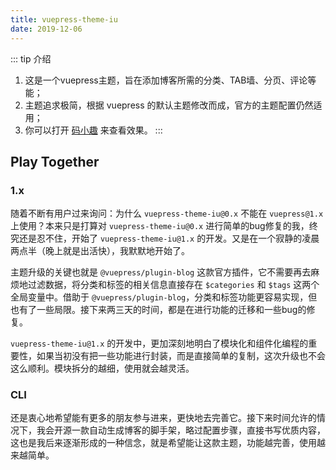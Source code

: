 ```yaml
---
title: vuepress-theme-iu
date: 2019-12-06
---
```


::: tip 介绍
1. 这是一个vuepress主题，旨在添加博客所需的分类、TAB墙、分页、评论等能；<br>
2. 主题追求极简，根据 vuepress 的默认主题修改而成，官方的主题配置仍然适用；<br>
3. 你可以打开 [码小趣](www.maxiaoqu.com) 来查看效果。
:::

## Play Together

### 1.x

随着不断有用户过来询问：为什么 `vuepress-theme-iu@0.x` 不能在 `vuepress@1.x` 上使用？本来只是打算对 `vuepress-theme-iu@0.x` 进行简单的bug修复的我，终究还是忍不住，开始了 `vuepress-theme-iu@1.x` 的开发。又是在一个寂静的凌晨两点半（晚上就是出活快），我默默地开始了。

主题升级的关键也就是 `@vuepress/plugin-blog` 这款官方插件，它不需要再去麻烦地过滤数据，将分类和标签的相关信息直接存在 `$categories` 和 `$tags` 这两个全局变量中。借助于 `@vuepress/plugin-blog`，分类和标签功能更容易实现，但也有了一些局限。接下来两三天的时间，都是在进行功能的迁移和一些bug的修复。

`vuepress-theme-iu@1.x` 的开发中，更加深刻地明白了模块化和组件化编程的重要性，如果当初没有把一些功能进行封装，而是直接简单的复制，这次升级也不会这么顺利。模块拆分的越细，使用就会越灵活。

### CLI

还是衷心地希望能有更多的朋友参与进来，更快地去完善它。接下来时间允许的情况下，我会开源一款自动生成博客的脚手架，略过配置步骤，直接书写优质内容，这也是我后来逐渐形成的一种信念，就是希望能让这款主题，功能越完善，使用越来越简单。